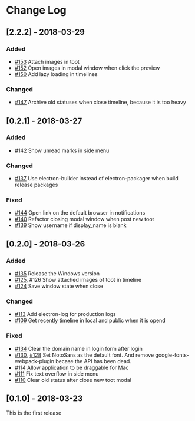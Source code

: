 # Change Log
## [2.2.2] - 2018-03-29
### Added
- [#153](https://github.com/h3poteto/whalebird-desktop/pull/153) Attach images in toot
- [#152](https://github.com/h3poteto/whalebird-desktop/pull/152) Open images in modal window when click the preview
- [#150](https://github.com/h3poteto/whalebird-desktop/pull/150) Add lazy loading in timelines

### Changed
- [#147](https://github.com/h3poteto/whalebird-desktop/pull/147) Archive old statuses when close timeline, because it is too heavy

## [0.2.1] - 2018-03-27
### Added
- [#142](https://github.com/h3poteto/whalebird-desktop/pull/142) Show unread marks in side menu

### Changed
- [#137](https://github.com/h3poteto/whalebird-desktop/pull/137) Use electron-builder instead of electron-packager when build release packages

### Fixed
- [#144](https://github.com/h3poteto/whalebird-desktop/pull/144) Open link on the default browser in notifications
- [#140](https://github.com/h3poteto/whalebird-desktop/pull/140) Refactor closing modal window when post new toot
- [#139](https://github.com/h3poteto/whalebird-desktop/pull/139) Show username if display_name is blank

## [0.2.0] - 2018-03-26
### Added

- [#135](https://github.com/h3poteto/whalebird-desktop/pull/135) Release the Windows version
- [#125](https://github.com/h3poteto/whalebird-desktop/pull/125), #126 Show attached images of toot in timeline
- [#124](https://github.com/h3poteto/whalebird-desktop/pull/124) Save window state when close

### Changed

- [#113](https://github.com/h3poteto/whalebird-desktop/pull/113) Add electron-log for production logs
- [#109](https://github.com/h3poteto/whalebird-desktop/pull/109) Get recently timeline in local and public when it is opend

### Fixed

- [#134](https://github.com/h3poteto/whalebird-desktop/pull/134) Clear the domain name in login form after login
- [#130](https://github.com/h3poteto/whalebird-desktop/pull/130), [#128](https://github.com/h3poteto/whalebird-desktop/pull/128) Set NotoSans as the default font. And remove google-fonts-webpack-plugin becase the API has been dead.
- [#114](https://github.com/h3poteto/whalebird-desktop/pull/114) Allow application to be draggable for Mac
- [#111](https://github.com/h3poteto/whalebird-desktop/pull/111) Fix text overflow in side menu
- [#110](https://github.com/h3poteto/whalebird-desktop/pull/110) Clear old status after close new toot modal


## [0.1.0] - 2018-03-23
This is the first release
